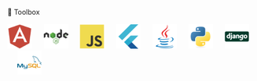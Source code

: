 🧰 Toolbox
<br>
<br>
<img src="https://github.com/devicons/devicon/blob/master/icons/angularjs/angularjs-plain.svg" alt="Angular Logo" width="50" height="50" href="google.com"/> &nbsp;&nbsp;&nbsp;&nbsp;
<img src="https://github.com/devicons/devicon/blob/master/icons/nodejs/nodejs-original-wordmark.svg" alt="Java Logo" width="50" height="50"/> &nbsp;&nbsp;&nbsp;&nbsp;
<img src="https://github.com/devicons/devicon/blob/master/icons/javascript/javascript-original.svg" alt="Java Logo" width="50" height="50"/> &nbsp;&nbsp;&nbsp;&nbsp;
<img src="https://github.com/devicons/devicon/blob/master/icons/flutter/flutter-original.svg" alt="Java Logo" width="50" height="50"/> &nbsp;&nbsp;&nbsp;&nbsp;
<img src="https://github.com/devicons/devicon/blob/master/icons/java/java-original.svg" alt="Java Logo" width="50" height="50"/> &nbsp;&nbsp;&nbsp;&nbsp;
<img src="https://github.com/devicons/devicon/blob/master/icons/python/python-original.svg" alt="Java Logo" width="50" height="50"/> &nbsp;&nbsp;&nbsp;&nbsp;
<img src="https://github.com/devicons/devicon/blob/master/icons/django/django-original.svg" alt="Java Logo" width="50" height="50"/> &nbsp;&nbsp;&nbsp;&nbsp;
<img src="https://github.com/devicons/devicon/blob/master/icons/mysql/mysql-original-wordmark.svg" alt="Java Logo" width="50" height="50"/> &nbsp;&nbsp;&nbsp;&nbsp;

